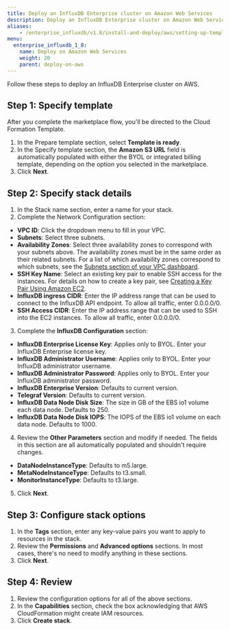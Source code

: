 ```yaml
---
title: Deploy an InfluxDB Enterprise cluster on Amazon Web Services
description: Deploy an InfluxDB Enterprise cluster on Amazon Web Services (AWS).
aliases:
    - /enterprise_influxdb/v1.8/install-and-deploy/aws/setting-up-template/
menu:
  enterprise_influxdb_1_8:
    name: Deploy on Amazon Web Services
    weight: 20
    parent: deploy-on-aws
---
```


Follow these steps to deploy an InfluxDB Enterprise cluster on AWS.

## Step 1: Specify template

After you complete the marketplace flow, you'll be directed to the Cloud Formation Template.

1. In the Prepare template section, select **Template is ready**.
2. In the Specify template section, the **Amazon S3 URL** field is automatically populated with either the BYOL or integrated billing template, depending on the option you selected in the marketplace.
3. Click **Next**.

## Step 2: Specify stack details

1. In the Stack name section, enter a name for your stack.
2. Complete the Network Configuration section:
  - **VPC ID**: Click the dropdown menu to fill in your VPC.
  - **Subnets**: Select three subnets.
  - **Availability Zones**: Select three availability zones to correspond with your subnets above. The availability zones must be in the same order as their related subnets. For a list of which availability zones correspond to which subnets, see the [Subnets section of your VPC dashboard](https://console.aws.amazon.com/vpc/home?region=us-east-1#subnets:sort=SubnetId).
  - **SSH Key Name**: Select an existing key pair to enable SSH access for the instances. For details on how to create a key pair, see [Creating a Key Pair Using Amazon EC2](https://docs.aws.amazon.com/AWSEC2/latest/UserGuide/ec2-key-pairs.html#having-ec2-create-your-key-pair).
  - **InfluxDB ingress CIDR**: Enter the IP address range that can be used to connect to the InfluxDB API endpoint. To allow all traffic, enter 0.0.0.0/0.
  - **SSH Access CIDR**: Enter the IP address range that can be used to SSH into the EC2 instances. To allow all traffic, enter 0.0.0.0/0.
3. Complete the **InfluxDB Configuration** section:
  - **InfluxDB Enterprise License Key**: Applies only to BYOL. Enter your InfluxDB Enterprise license key.
  - **InfluxDB Administrator Username**: Applies only to BYOL. Enter your InfluxDB administrator username.
  - **InfluxDB Administrator Password**: Applies only to BYOL. Enter your InfluxDB administrator password.
  - **InfluxDB Enterprise Version**: Defaults to current version. <!--IS this going to be taken out?-->
  - **Telegraf Version**: Defaults to current version.
  - **InfluxDB Data Node Disk Size**: The size in GB of the EBS io1 volume each data node. Defaults to 250.
  - **InfluxDB Data Node Disk IOPS**: The IOPS of the EBS io1 volume on each data node. Defaults to 1000.
4. Review the **Other Parameters** section and modify if needed. The fields in this section are all automatically populated and shouldn't require changes.
  - **DataNodeInstanceType**: Defaults to m5.large.
  - **MetaNodeInstanceType**: Defaults to t3.small.
  - **MonitorInstanceType**: Defaults to t3.large.
5. Click **Next**.

## Step 3: Configure stack options

1. In the **Tags** section, enter any key-value pairs you want to apply to resources in the stack.
2. Review the **Permissions** and **Advanced options** sections. In most cases, there's no need to modify anything in these sections.
3. Click **Next**.

## Step 4: Review

1. Review the configuration options for all of the above sections.
2. In the **Capabilities** section, check the box acknowledging that AWS CloudFormation might create IAM resources.
3. Click **Create stack**.
